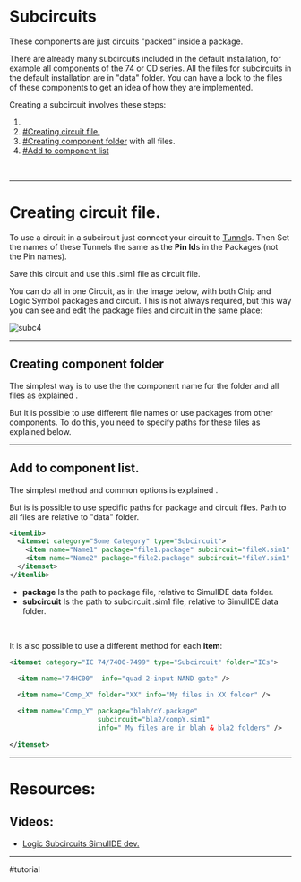 # Subcircuits

These components are just circuits "packed" inside a package.

There are already many subcircuits included in the default installation, for example all components of the 74 or CD series.
All the files for subcircuits in the default installation are in "data" folder.
You can have a look to the files of these components to get an idea of how they are implemented.

Creating a subcircuit involves these steps:

1. [](Package#Creating%20Package%20File|Creating%20Package%20File.)
2. [#Creating circuit file.](#Creating%20circuit%20file.)
3. [#Creating component folder](#Creating%20component%20folder) with all files.
4. [#Add to component list](#Add%20to%20component%20list)
<br>

---

# Creating circuit file.

To use a circuit in a subcircuit just connect your circuit to [Tunnel](Tunnel)s.
Then Set the names of these Tunnels the same as the **Pin Id**s in the Packages (not the Pin names).

Save this circuit and use this .sim1 file as circuit file.
  
You can do all in one Circuit, as in the image below, with both Chip and Logic Symbol packages and circuit.
This is not always required, but this way you can see and edit the package files and circuit in the same place:
  
![subc4](subc4.png)
<br>

---

## Creating component folder 

The simplest way is to use the the component name for the folder and all files as explained [](Custom%20Components#Creating%20component%20folder|here).

But it is possible to use different file names or use packages from other components.
To do this, you need to specify paths for these files as explained below.
<br>

---

## Add to component list.

The simplest method and common options is explained [](Custom%20Components#Add%20to%20component%20list|here).

But is is possible to use specific paths for package and circuit files.
Path to all files are relative to "data" folder.

```xml
<itemlib>  
  <itemset category="Some Category" type="Subcircuit">  
	<item name="Name1" package="file1.package" subcircuit="fileX.sim1" />  
	<item name="Name2" package="file2.package" subcircuit="fileY.sim1" />  
  </itemset>
</itemlib>
```
  
- **package** Is the path to package file, relative to SimulIDE data folder.  
- **subcircuit** Is the path to subcircuit .sim1 file, relative to SimulIDE data folder.
<br>

It is also possible to use a different method  for each **item**:
  
```xml
<itemset category="IC 74/7400-7499" type="Subcircuit" folder="ICs">  

  <item name="74HC00"  info="quad 2-input NAND gate" />

  <item name="Comp_X" folder="XX" info="My files in XX folder" />
  
  <item name="Comp_Y" package="blah/cY.package" 
                      subcircuit="bla2/compY.sim1" 
                      info=" My files are in blah & bla2 folders" />
  
</itemset>
```


---

# Resources:

## Videos:
- [Logic Subcircuits SimulIDE dev.](https://www.youtube.com/watch?v=NpuQUcKUbAg)

---

#tutorial 